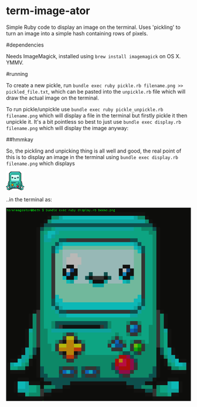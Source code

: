 # term-image-ator

Simple Ruby code to display an image on the terminal. Uses 'pickling' to turn an image into a simple hash containing rows of pixels.

#dependencies

Needs ImageMagick, installed using `brew install imagemagick` on OS X. YMMV.

#running

To create a new pickle, run `bundle exec ruby pickle.rb filename.png >> pickled_file.txt`, which can be pasted into the `unpickle.rb` file which will draw the actual image on the terminal.

To run pickle/unpickle use `bundle exec ruby pickle_unpickle.rb filename.png` which will display a file in the terminal but firstly pickle it then unpickle it. It's a bit pointless so best to just use `bundle exec display.rb filename.png` which will display the image anyway:

##hmmkay

So, the pickling and unpicking thing is all well and good, the real point of this is to display an image in the terminal using `bundle exec display.rb filename.png` which displays

![Input Image](https://raw.githubusercontent.com/betandr/termimageator/master/beemo.png)

..in the terminal as:

![Output Image](https://raw.githubusercontent.com/betandr/termimageator/master/beemo_output.png)